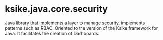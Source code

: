 # ksike.java.core.security
Java library that implements a layer to manage security, implements patterns such as RBAC. Oriented to the version of the Ksike framework for Java. It facilitates the creation of Dashboards.
